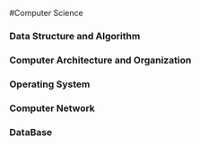 #Computer Science

### Data Structure and Algorithm

### Computer Architecture and Organization

### Operating System

### Computer Network

### DataBase
